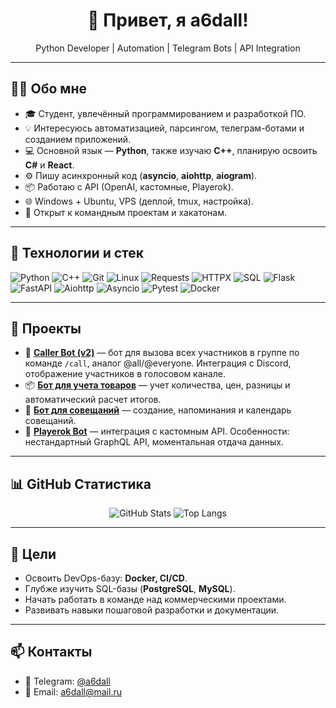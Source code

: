 <h1 align="center">👋 Привет, я a6dall!</h1>
<p align="center">Python Developer | Automation | Telegram Bots | API Integration</p>

---

## 🧑‍💻 Обо мне
- 🎓 Студент, увлечённый программированием и разработкой ПО.
- 💡 Интересуюсь автоматизацией, парсингом, телеграм-ботами и созданием приложений.
- 💻 Основной язык — **Python**, также изучаю **C++**, планирую освоить **C#** и **React**.
- ⚙️ Пишу асинхронный код (**asyncio**, **aiohttp**, **aiogram**).
- 📦 Работаю с API (OpenAI, кастомные, Playerok).
- 🌐 Windows + Ubuntu, VPS (деплой, tmux, настройка).
- 🚀 Открыт к командным проектам и хакатонам.

---

## 🧠 Технологии и стек
![Python](https://img.shields.io/badge/Python-3776AB?style=for-the-badge&logo=python&logoColor=white)
![C++](https://img.shields.io/badge/C++-00599C?style=for-the-badge&logo=c%2B%2B&logoColor=white)
![Git](https://img.shields.io/badge/Git-F05032?style=for-the-badge&logo=git&logoColor=white)
![Linux](https://img.shields.io/badge/Linux-FCC624?style=for-the-badge&logo=linux&logoColor=black)
![Requests](https://img.shields.io/badge/Requests-000000?style=for-the-badge&logo=python&logoColor=white)
![HTTPX](https://img.shields.io/badge/HTTPX-0078D4?style=for-the-badge&logo=python&logoColor=white)
![SQL](https://img.shields.io/badge/SQL-4479A1?style=for-the-badge&logo=mysql&logoColor=white)
![Flask](https://img.shields.io/badge/Flask-000000?style=for-the-badge&logo=flask&logoColor=white)
![FastAPI](https://img.shields.io/badge/FastAPI-009688?style=for-the-badge&logo=fastapi&logoColor=white)
![Aiohttp](https://img.shields.io/badge/Aiohttp-2C5BB4?style=for-the-badge&logo=python&logoColor=white)
![Asyncio](https://img.shields.io/badge/Asyncio-333333?style=for-the-badge&logo=python&logoColor=white)
![Pytest](https://img.shields.io/badge/Pytest-0A9EDC?style=for-the-badge&logo=pytest&logoColor=white)
![Docker](https://img.shields.io/badge/Docker-2496ED?style=for-the-badge&logo=docker&logoColor=white)

---

## 🚀 Проекты
- 🤖 **[Caller Bot (v2)](ссылка-на-репозиторий)** — бот для вызова всех участников в группе по команде `/call`, аналог @all/@everyone. Интеграция с Discord, отображение участников в голосовом канале.
- 📦 **[Бот для учета товаров](ссылка)** — учет количества, цен, разницы и автоматический расчет итогов.
- 📅 **[Бот для совещаний](ссылка)** — создание, напоминания и календарь совещаний.
- 🎯 **[Playerok Bot](ссылка)** — интеграция с кастомным API. Особенности: нестандартный GraphQL API, моментальная отдача данных.

---

## 📊 GitHub Статистика
<p align="center">
  <img src="https://github-readme-stats.vercel.app/api?username=a6dall&show_icons=true&theme=tokyonight" alt="GitHub Stats" />
  <img src="https://github-readme-stats.vercel.app/api/top-langs/?username=a6dall&layout=compact&theme=tokyonight" alt="Top Langs" />
</p>

---

## 🎯 Цели
- Освоить DevOps-базу: **Docker, CI/CD**.
- Глубже изучить SQL-базы (**PostgreSQL**, **MySQL**).
- Начать работать в команде над коммерческими проектами.
- Развивать навыки пошаговой разработки и документации.

---

## 📫 Контакты
- 📱 Telegram: [@a6dall](https://t.me/a6dall)
- 📧 Email: [a6dall@mail.ru](mailto:a6dall@mail.ru)
